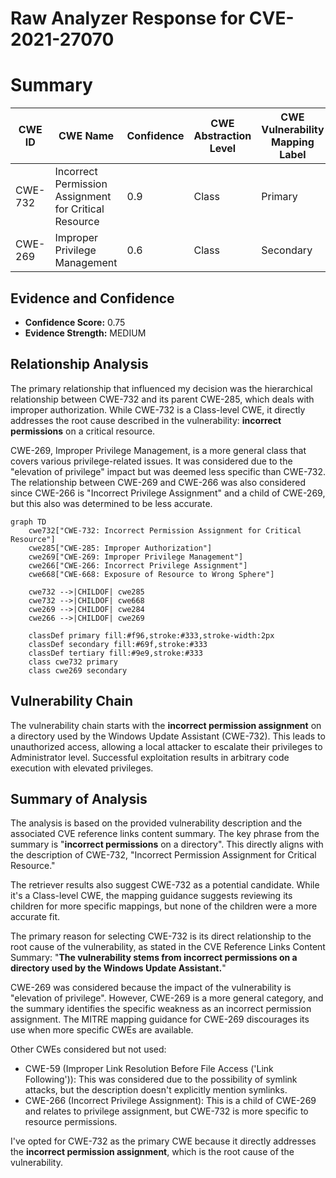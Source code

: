 # Raw Analyzer Response for CVE-2021-27070

# Summary
| CWE ID | CWE Name | Confidence | CWE Abstraction Level | CWE Vulnerability Mapping Label | CWE-Vulnerability Mapping Notes |
|---|---|---|---|---|---|
| CWE-732 | Incorrect Permission Assignment for Critical Resource | 0.9 | Class | Primary | Allowed-with-Review |
| CWE-269 | Improper Privilege Management | 0.6 | Class | Secondary | Discouraged |

## Evidence and Confidence

*   **Confidence Score:** 0.75
*   **Evidence Strength:** MEDIUM

## Relationship Analysis
The primary relationship that influenced my decision was the hierarchical relationship between CWE-732 and its parent CWE-285, which deals with improper authorization. While CWE-732 is a Class-level CWE, it directly addresses the root cause described in the vulnerability: **incorrect permissions** on a critical resource.

CWE-269, Improper Privilege Management, is a more general class that covers various privilege-related issues. It was considered due to the "elevation of privilege" impact but was deemed less specific than CWE-732. The relationship between CWE-269 and CWE-266 was also considered since CWE-266 is "Incorrect Privilege Assignment" and a child of CWE-269, but this also was determined to be less accurate.

```mermaid
graph TD
    cwe732["CWE-732: Incorrect Permission Assignment for Critical Resource"]
    cwe285["CWE-285: Improper Authorization"]
    cwe269["CWE-269: Improper Privilege Management"]
    cwe266["CWE-266: Incorrect Privilege Assignment"]
    cwe668["CWE-668: Exposure of Resource to Wrong Sphere"]
    
    cwe732 -->|CHILDOF| cwe285
    cwe732 -->|CHILDOF| cwe668
    cwe269 -->|CHILDOF| cwe284
    cwe266 -->|CHILDOF| cwe269

    classDef primary fill:#f96,stroke:#333,stroke-width:2px
    classDef secondary fill:#69f,stroke:#333
    classDef tertiary fill:#9e9,stroke:#333
    class cwe732 primary
    class cwe269 secondary
```

## Vulnerability Chain
The vulnerability chain starts with the **incorrect permission assignment** on a directory used by the Windows Update Assistant (CWE-732). This leads to unauthorized access, allowing a local attacker to escalate their privileges to Administrator level. Successful exploitation results in arbitrary code execution with elevated privileges.

## Summary of Analysis
The analysis is based on the provided vulnerability description and the associated CVE reference links content summary. The key phrase from the summary is "**incorrect permissions** on a directory". This directly aligns with the description of CWE-732, "Incorrect Permission Assignment for Critical Resource."

The retriever results also suggest CWE-732 as a potential candidate. While it's a Class-level CWE, the mapping guidance suggests reviewing its children for more specific mappings, but none of the children were a more accurate fit.

The primary reason for selecting CWE-732 is its direct relationship to the root cause of the vulnerability, as stated in the CVE Reference Links Content Summary: "**The vulnerability stems from incorrect permissions on a directory used by the Windows Update Assistant.**"

CWE-269 was considered because the impact of the vulnerability is "elevation of privilege". However, CWE-269 is a more general category, and the summary identifies the specific weakness as an incorrect permission assignment. The MITRE mapping guidance for CWE-269 discourages its use when more specific CWEs are available.

Other CWEs considered but not used:

*   CWE-59 (Improper Link Resolution Before File Access ('Link Following')): This was considered due to the possibility of symlink attacks, but the description doesn't explicitly mention symlinks.
*   CWE-266 (Incorrect Privilege Assignment): This is a child of CWE-269 and relates to privilege assignment, but CWE-732 is more specific to resource permissions.

I've opted for CWE-732 as the primary CWE because it directly addresses the **incorrect permission assignment**, which is the root cause of the vulnerability.